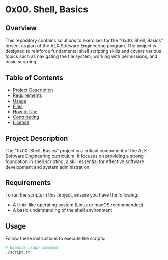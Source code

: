 # 0x00. Shell, Basics

## Overview

This repository contains solutions to exercises for the "0x00. Shell, Basics" project as part of the ALX Software Engineering program. The project is designed to reinforce fundamental shell scripting skills and covers various topics such as navigating the file system, working with permissions, and basic scripting.

## Table of Contents

- [Project Description](#project-description)
- [Requirements](#requirements)
- [Usage](#usage)
- [Files](#files)
- [How to Use](#how-to-use)
- [Contributing](#contributing)
- [License](#license)

## Project Description

The "0x00. Shell, Basics" project is a critical component of the ALX Software Engineering curriculum. It focuses on providing a strong foundation in shell scripting, a skill essential for effective software development and system administration.

## Requirements

To run the scripts in this project, ensure you have the following:

- A Unix-like operating system (Linux or macOS recommended)
- A basic understanding of the shell environment

## Usage

Follow these instructions to execute the scripts:

```bash
# Example usage command
./script.sh
